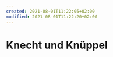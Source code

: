 ```yaml
---
created: 2021-08-01T11:22:05+02:00
modified: 2021-08-01T11:22:20+02:00
---
```


# Knecht und Knüppel

